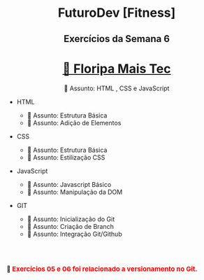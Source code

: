 <h1 align="center"> FuturoDev [Fitness] </h1>

<h2 align="center"> Exercícios da Semana 6</h2>

<h1 align="center">
    <a href="https://floripamaistec.pmf.sc.gov.br/">🔗 Floripa Mais Tec</a>
</h1>
<p align="center">🚀 Assunto: HTML , CSS e JavaScript

* HTML 
    * 🚀 Assunto: Estrutura Básica
    * 🚀 Assunto: Adição de Elementos

* CSS

    * 🚀 Assunto: Estrutura Básica
    * 🚀 Assunto: Estilização CSS

* JavaScript

    * 🚀 Assunto: Javascript Básico
    * 🚀 Assunto: Manipulação da DOM

* GIT

    * 🚀 Assunto: Inicialização do Git
    * 🚀 Assunto: Criação de Branch
    * 🚀 Assunto: Integração Git/Github

</br>
</br>

📌<b style="color: red; font-size: 15px"> Exercícios 05 e 06 foi relacionado a versionamento no Git.</b>